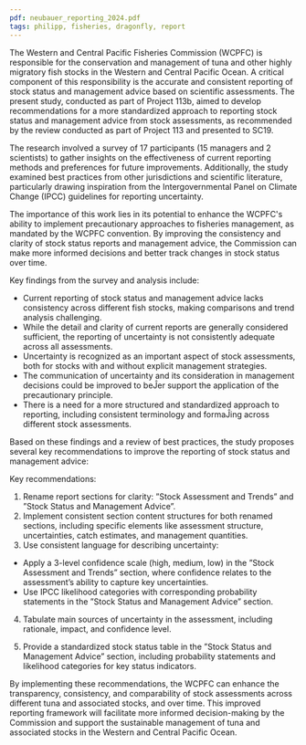 ```yaml
---
pdf: neubauer_reporting_2024.pdf
tags: philipp, fisheries, dragonfly, report
---
```

The Western and Central Pacific Fisheries Commission (WCPFC) is responsible for the
conservation and management of tuna and other highly migratory fish stocks in the
Western and Central Pacific Ocean. A critical component of this responsibility is the
accurate and consistent reporting of stock status and management advice based on
scientific assessments. The present study, conducted as part of Project 113b, aimed
to develop recommendations for a more standardized approach to reporting stock
status and management advice from stock assessments, as recommended by the review
conducted as part of Project 113 and presented to SC19.


The research involved a survey of 17 participants (15 managers and 2 scientists) to gather
insights on the effectiveness of current reporting methods and preferences for future
improvements. Additionally, the study examined best practices from other jurisdictions
and scientific literature, particularly drawing inspiration from the Intergovernmental
Panel on Climate Change (IPCC) guidelines for reporting uncertainty.


The importance of this work lies in its potential to enhance the WCPFC's ability to
implement precautionary approaches to fisheries management, as mandated by the
WCPFC convention. By improving the consistency and clarity of stock status reports
and management advice, the Commission can make more informed decisions and better
track changes in stock status over time.

Key findings from the survey and analysis include:

- Current reporting of stock status and management advice lacks consistency across
different fish stocks, making comparisons and trend analysis challenging.
- While the detail and clarity of current reports are generally considered sufficient,
the reporting of uncertainty is not consistently adequate across all assessments.
- Uncertainty is recognized as an important aspect of stock assessments, both for
stocks with and without explicit management strategies.
- The communication of uncertainty and its consideration in management decisions
could be improved to beĴer support the application of the precautionary principle.
- There is a need for a more structured and standardized approach to reporting,
including consistent terminology and formaĴing across different stock
assessments.


Based on these findings and a review of best practices, the study proposes several key
recommendations to improve the reporting of stock status and management advice:


Key recommendations:


1. Rename report sections for clarity: ”Stock Assessment and Trends” and ”Stock
Status and Management Advice”.
2. Implement consistent section content structures for both renamed sections,
including specific elements like assessment structure, uncertainties, catch
estimates, and management quantities.
3. Use consistent language for describing uncertainty:
  - Apply a 3-level confidence scale (high, medium, low) in the ”Stock
Assessment and Trends” section, where confidence relates to the assessment’s
ability to capture key uncertainties.
  - Use IPCC likelihood categories with corresponding probability statements in
the ”Stock Status and Management Advice” section.

4. Tabulate main sources of uncertainty in the assessment, including rationale,
impact, and confidence level.

5. Provide a standardized stock status table in the ”Stock Status and Management
Advice” section, including probability statements and likelihood categories for key
status indicators.

By implementing these recommendations, the WCPFC can enhance the transparency,
consistency, and comparability of stock assessments across different tuna and associated
stocks, and over time. This improved reporting framework will facilitate more informed
decision-making by the Commission and support the sustainable management of tuna
and associated stocks in the Western and Central Pacific Ocean.


